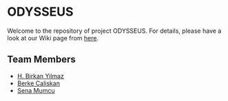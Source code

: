 # ODYSSEUS
Welcome to the repository of project ODYSSEUS. For details, please have a look at our Wiki page from [here](https://github.com/mumcusena/ODYSSEUS/wiki).

## Team Members
* [H. Birkan Yilmaz](https://scholar.google.com/citations?user=Eg_wBXUAAAAJ&hl=en)
* [Berke Caliskan]()
* [Sena Mumcu]()
